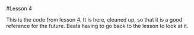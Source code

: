 #Lesson 4

This is the code from lesson 4.  It is here, cleaned up, so that it is a good 
reference for the future.  Beats having to go back to the lesson to look at it.

